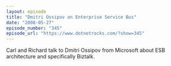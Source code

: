 ```yaml
---
layout: episode
title: "Dmitri Ossipov on Enterprise Service Bus"
date: "2008-05-27"
episode_number: "345"
episode_url: "https://www.dotnetrocks.com/?show=345"
---
```


Carl and Richard talk to Dmitri Ossipov from Microsoft about ESB architecture and specifically Biztalk.
